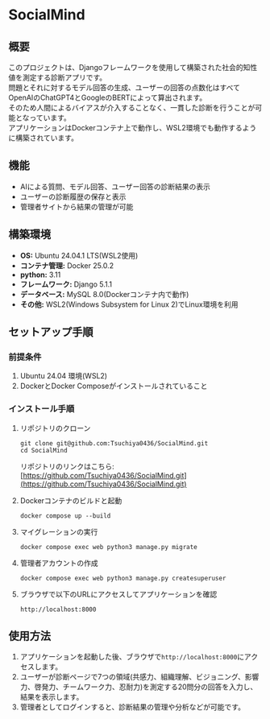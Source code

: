 # SocialMind

## 概要
このプロジェクトは、Djangoフレームワークを使用して構築された社会的知性値を測定する診断アプリです。  
問題とそれに対するモデル回答の生成、ユーザーの回答の点数化はすべてOpenAIのChatGPT4とGoogleのBERTによって算出されます。  
そのため人間によるバイアスが介入することなく、一貫した診断を行うことが可能となっています。  
アプリケーションはDockerコンテナ上で動作し、WSL2環境でも動作するように構築されています。

## 機能
- AIによる質問、モデル回答、ユーザー回答の診断結果の表示
- ユーザーの診断履歴の保存と表示
- 管理者サイトから結果の管理が可能

## 構築環境
- **OS:** Ubuntu 24.04.1 LTS(WSL2使用)
- **コンテナ管理:** Docker 25.0.2
- **python:** 3.11
- **フレームワーク:** Django 5.1.1
- **データベース:** MySQL 8.0(Dockerコンテナ内で動作)
- **その他:** WSL2(Windows Subsystem for Linux 2)でLinux環境を利用

## セットアップ手順
### 前提条件
1. Ubuntu 24.04 環境(WSL2)
2. DockerとDocker Composeがインストールされていること

### インストール手順
1. リポジトリのクローン  
    ```
    git clone git@github.com:Tsuchiya0436/SocialMind.git
    cd SocialMind
    ```
    リポジトリのリンクはこちら: [https://github.com/Tsuchiya0436/SocialMind.git](https://github.com/Tsuchiya0436/SocialMind.git)

2. Dockerコンテナのビルドと起動  
    ```
    docker compose up --build
    ```
3. マイグレーションの実行
    ```
    docker compose exec web python3 manage.py migrate
    ```
4. 管理者アカウントの作成
    ```
    docker compose exec web python3 manage.py createsuperuser
    ```
5. ブラウザで以下のURLにアクセスしてアプリケーションを確認  
    ```
    http://localhost:8000
    ```
## 使用方法
1. アプリケーションを起動した後、ブラウザで`http://localhost:8000`にアクセスします。
2. ユーザーが診断ページで7つの領域(共感力、組織理解、ビジョニング、影響力、啓発力、チームワーク力、忍耐力)を測定する20問分の回答を入力し、結果を表示します。
3. 管理者としてログインすると、診断結果の管理や分析などが可能です。